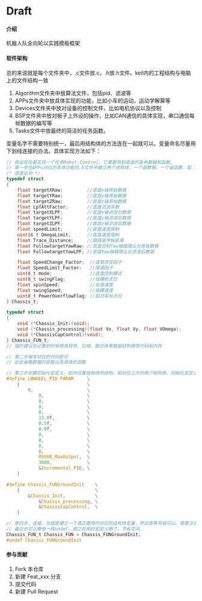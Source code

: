 # Draft

#### 介绍
机器人队全向轮以实践模板框架

#### 软件架构
总的来说就是每个文件夹中，.c文件放.c，.h放.h文件。keil内的工程结构与电脑上的文件结构一致

1. Algorithm文件夹中放算法文件，包括pid、滤波等
2. APPs文件夹中放具体实现的功能，比如小车的运动，运动学解算等
3. Devices文件夹中放对设备的控制文件，比如电机协议以及控制
4. BSP文件夹中放对板子上外设的操作，比如CAN通信的具体实现，串口通信每帧数据的编写等
5. Tasks文件中放最终的简洁的任务函数。

变量名字不需要特别统一，最后用结构体的方法连在一起就可以。变量命名尽量用下划线连接的办法。具体实现方法如下：

```c
// 假设现在要实现一个任务Robot_Control，它需要用到底盘的各种数据和函数。
// 第一步在APPs对应的具体功能的.h文件中建立两个结构体，一个装数据，一个装函数，如：
/* 底盘运动 */
typedef struct
{
    float targetXRaw;         //底盘x轴原始数据
    float targetYRaw;         //底盘y轴原始数据
    float targetZRaw;         //底盘z轴原始数据
    float LpfAttFactor;       //底盘滤波系数
    float targetXLPF;         //底盘x轴滤波后数据
    float targetYLPF;         //底盘y轴滤波后数据
    float targetZLPF;         //底盘z轴滤波后数据
    float speedLimit;         //底盘速度限制
    uint16_t OmegaLimit;      //底盘速度限制
    float Trace_Distance;     //跟随装甲板距离
    float FollowtargetYawRaw; //底盘目标Yaw轴跟随云台原始数据
    float FollowtargetYawLPF; //底盘Yaw轴跟随云台滤波后数据

    float SpeedChange_Factor;  //速度改变因子
    float SpeedLimit_Factor;   //限速因子
    uint8_t mode;              //底盘控制模式
    uint8_t swingFlag;         //扭腰标志位
    float spinSpeed;           //自旋速度
    float swingSpeed;          //扭腰速度
    uint8_t PowerOverflowFlag; //超功率标志位
} Chassis_t;

typedef struct
{
    void (*Chassis_Init)(void);
    void (*Chassis_processing)(float Vx, float Vy, float VOmega);
    void (*ChassisCapControl)(void);
} Chassis_FUN_t;
// 强烈建议在必要的时候使用枚举、位域、联合体等数据结构精简代码和内存

// 第二步编写对应的代码即可
// 此处省略数据的获取以及具体的函数

// 第三步创建初始化宏定义，即对应着结构体的结构。如对应上方的两个结构体，初始化宏定义应该为（第一个没有找到对应的在哪里，找了个其他数据结构体的）：
#define LBWHEEL_PID_PARAM     \
    {                         \
        0,                    \
            0,                \
            0,                \
            0,                \
            0,                \
            13.0f,            \
            0.5f,             \
            0.0f,             \
            0,                \
            0,                \
            0,                \
            0,                \
            M3508_MaxOutput,  \
            3000,             \
            &Incremental_PID, \
    }

#define Chassis_FUNGroundInit    \
    {                            \
        &Chassis_Init,           \
            &Chassis_processing, \
            &ChassisCapControl,  \
    }

// 第四步，连接。也就是建立一个真正要用的对应的结构体变量，然后取等号就可以。需要注意的是，这一步之前所有宏定义中用到的东西都要定义好。尤其需要注意的就是函数，一定要在这一步之前先把对应的函数声明了。
// 最后也可以像他一样undef，把之前用的宏定义删了，节省空间。
Chassis_FUN_t Chassis_FUN = Chassis_FUNGroundInit;
#undef Chassis_FUNGroundInit
```



#### 参与贡献

1.  Fork 本仓库
2.  新建 Feat_xxx 分支
3.  提交代码
4.  新建 Pull Request
